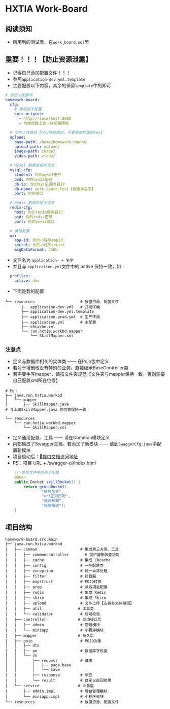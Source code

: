 # HXTIA Work-Board
## 阅读须知
* 所用到的测试表，在`work_board.sql`里

## 重要！！！【防止资源泄露】
* 记得自己添加配置文件！！！
* 参照`application-dev.yml.template`
* 主要配置以下内容，其余的保留`template`中的即可
```yaml
# 自定义配置项
homework-board:
  cfg:
    # 跨域相关配置
    cors-origins:
      - http://localhost:8080
      - 可继续像上面一样配置跨域

  # 文件上传路径【可以修改路径，不要修改前面的key】
  upload:
    base-path: /home/homework-board/
    upload-path: upload/
    image-path: image/
    video-path: video/

  # Mysql 数据库相关信息
  mysql-cfg:
    student: 你的mysql用户
    psd: 你的mysql密码
    db-ip: 你的mysql服务器IP
    db-name: work_board_test【数据库名字】
    port: 你的端口

  # Redis 数据库相关信息
  redis-cfg:
    host: 你的redis服务器IP
    psd: 你的redis密码
    port: 你的redis端口

  # 微信配置
  wx:
    app-id: 你的小程序appId
    secret: 你的小程序secret
    msgDataFormat: JSON
```

* 文件名为 `application- + 名字`
* 并且与 `application.yml`文件中的 active 保持一致，如：
```yaml
  profiles:
    active: dev
```

* 下面是我的配置
```text
└── resources                    # 放置资源、配置文件
       ├── application-dev.yml   # 开发环境
       ├── application-dev.yml.template
       ├── application-prod.yml  # 生产环境
       ├── application.yml       # 主配置
       ├── ehcache.xml
       └── run.hxtia.workbd.mapper
           └── SkillMapper.xml
```

### 注意点
* 定义与数据库相关的实体类 —— 在Pojo包中定义
* 若对于增删改没有特别的业务。直接继承BaseController类
* 若需要手写mapper，请按文件夹规范【文件夹与mapper保持一致，否则需要自己配置xml所在位置】
```text
# Eg：
├── java.run.hxtia.workbd
│   └── mapper
│       ├── SkillMapper.java
# 与上面SkillMapper.java 的位置保持一致

└── resources
    └── run.hxtia.workbd.mapper
        └── SkillMapper.xml
```
* 定义通用配置、工具 —— 请在Common模块定义
* 内部集成了Swagger文档，若添加了新模块 —— 请到`SwaggerCfg.java`中配置新模块
* 项目启动后：[📝接口文档访问地址](http://localhost:8080/swagger-ui/index.html)
* PS：项目 URL + /swagger-ui/index.html
```java
    // 参照文件中前两个配置
    @Bean
    public Docket skillDocket() {
        return groupDocket(
                "模块名称",
                "uri正则匹配",
                "模块标题",
                "模块描述");
    }

```

## 项目结构

```text
homework-board.src.main
├── java.run.hxtia.workbd
│   ├── common                   # 集成第三方库、工具
│   │   ├── commoncontroller       # 提供增删改查功能
│   │   ├── cache                # 集成 Ehcache
│   │   ├── config               # 一些配置类
│   │   ├── exception            # 统一异常处理
│   │   ├── filter               # 拦截器
│   │   ├── mapstruct            # POJO转换
│   │   ├── prop                 # 读取项目配置
│   │   ├── redis                # 集成 Redis
│   │   ├── shiro                # 集成 Shiro
│   │   ├── upload               # 文件上传【支持多文件编辑】
│   │   ├── util                # 工具类
│   │   └── validator            # 后端校验
│   ├── controller              # 网络接口层
│   │   ├── admin                # 管理模块
│   │   └── miniapp              # 小程序模块
│   ├── mapper                  # 持久层
│   ├── pojo                     # POJO对象
│   │   ├── dto
│   │   ├── po                   # 数据库字段类
│   │   └── vo
│   │       ├── request          # 请求
│   │       │   ├── page.base
│   │       │   └── save   
│   │       ├── response         # 响应
│   │       └── result           # 自定义返回结果
│   └── service                 # 业务层
│       ├── admin.impl           # 后台管理模块
│       └── miniapp.impl         # 小程序模块
└── resources                    # 放置资源、配置文件
```
